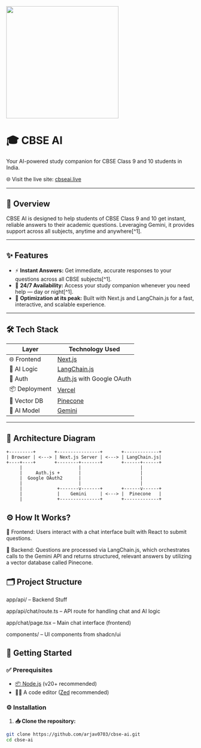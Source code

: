 <img src="https://cbseai.live/og.png" class="logo" width="300"/>

# 🎓 CBSE AI

Your AI-powered study companion for CBSE Class 9 and 10 students in India.

🌐 Visit the live site: [cbseai.live](https://cbseai.live)

---

## 🧠 Overview

CBSE AI is designed to help students of CBSE Class 9 and 10 get instant, reliable answers to their academic questions. Leveraging Gemini, it provides support across all subjects, anytime and anywhere[^1].

---

## ✨ Features

- ⚡ **Instant Answers:** Get immediate, accurate responses to your questions across all CBSE subjects[^1].
- 🌙 **24/7 Availability:** Access your study companion whenever you need help — day or night[^1].
- 🚀 **Optimization at its peak:** Built with Next.js and LangChain.js for a fast, interactive, and scalable experience.

---

## 🛠️ Tech Stack

| Layer             | Technology Used                   |
|------------------|-----------------------------------|
| 🌐 Frontend      | [Next.js](https://nextjs.org/)    |
| 🧠 AI Logic       | [LangChain.js](https://js.langchain.com/) |
| 🔐 Auth           | [Auth.js](https://authjs.dev/) with Google OAuth |
| 📦 Deployment     | [Vercel](https://vercel.com/)     |
| 🧭 Vector DB      | [Pinecone](https://www.pinecone.io) |
| 🤖 AI Model       | [Gemini](https://gemini.google.com/) |
---

## 🧭 Architecture Diagram

```text
+---------+       +----------------+       +-------------+
| Browser | <---> | Next.js Server | <---> | LangChain.js|
+----+----+       +--------+-------+       +------+------+
     |                     |                      |
     |     Auth.js +       |                      |
     |  Google OAuth2      |                      |
     |                     |                      |
     |             +-------v-------+       +------v------+
     |             |    Gemini     | <---> |  Pinecone   |
     |             +---------------+       +-------------+
```
## ⚙️ How It Works?
💬 Frontend: Users interact with a chat interface built with React to submit questions.

🧠 Backend: Questions are processed via LangChain.js, which orchestrates calls to the Gemini API and returns structured, relevant answers by utilizing a vector database called Pinecone.


## 🗂️ Project Structure
app/api/ – Backend Stuff

app/api/chat/route.ts – API route for handling chat and AI logic

app/chat/page.tsx – Main chat interface (frontend)

components/ – UI components from shadcn/ui

## 🏁 Getting Started

### ✅ Prerequisites

- [📦 Node.js](https://nodejs.org/en/download) (v20+ recommended)
- 🧑‍💻 A code editor ([Zed](https://zed.dev) recommended)

### ⚙️ Installation

1. **📥 Clone the repository:**

```bash
git clone https://github.com/arjav0703/cbse-ai.git
cd cbse-ai
